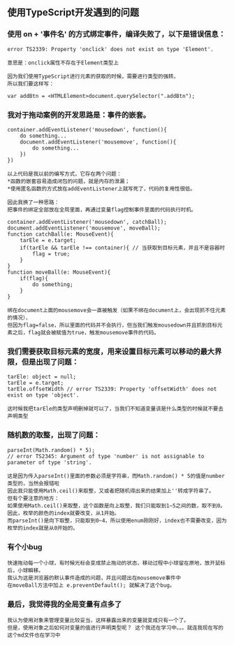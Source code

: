 ## 使用TypeScript开发遇到的问题

### 使用 on + '事件名' 的方式绑定事件，编译失败了，以下是错误信息：

    error TS2339: Property 'onclick' does not exist on type 'Element'.

    意思是：onclick属性不存在于Element类型上

    因为我们使用TypeScript进行元素的获取的时候，需要进行类型的强转。
    所以我们要这样写：

    var addBtn = <HTMLElement>document.querySelector(".addBtn");

### 我对于拖动案例的开发思路是：事件的嵌套。

    container.addEventListener('mousedown', function(){
        do something...
        document.addEventListener('mousemove', function(){
            do something...
        })
    })

    以上代码是我以前的编写方式，它存在两个问题：
    *函数的嵌套容易造成闭包的问题，就是内存的泄漏；
    *使用匿名函数的方式放在addEventListener上就写死了，代码的复用性很低。

    因此我换了一种思路：
    把事件的绑定全部放在全局里面，再通过变量flag控制事件里面的代码执行时机。

    container.addEventListener('mousedown', catchBall);
    document.addEventListener('mousemove', moveBall);
    function catchBall(e: MouseEvent){
        tarEle = e.target;
        if(tarEle && tarEle !== container){ // 当获取到目标元素，并且不是容器时
            flag = true;
        }
    }
    function moveBall(e: MouseEvent){
        if(flag){
            do something;
        }
    }

    绑在document上面的mousemove会一直被触发（如果不绑在document上，会出现抓不住元素的情况），  
    但因为flag=false，所以里面的代码并不会执行，但当我们触发mousedown并且抓到目标元素之后，flag就会被赋值为true，触发mousemove事件的代码。

### 我们需要获取目标元素的宽度，用来设置目标元素可以移动的最大界限，但是出现了问题：

    tarEle: object = null;
    tarEle = e.target;
    tarEle.offsetWidth // error TS2339: Property 'offsetWidth' does not exist on type 'object'.

    这时候我把tarEle的类型声明删掉就可以了，当我们不知道变量该是什么类型的时候就不要去声明类型

### 随机数的取整，出现了问题：

    parseInt(Math.random() * 5); 
    // error TS2345: Argument of type 'number' is not assignable to parameter of type 'string'.

    这是因为传入parseInt()里面的参数必须是字符串，而Math.random() * 5的值是number类型的，当然会报错啦
    因此我只能使用Math.ceil()来取整，又或者把随机得出来的结果加上''转成字符串了。
    但有个要注意的地方：
    如果使用Math.ceil()来取整，这个函数是向上取整，我们只能取到1~5之间的数，取不到0。因此，枚举的颜色的index就要改变，从1开始。
    而parseInt()是向下取整，只能取到0~4，所以使用enum刚刚好，index也不需要改变，因为枚举的index就是从0开始的。

### 有个小bug

    快速拖动每一个小球，有时候光标会变成禁止拖动的状态，移动过程中小球留在原地，放开鼠标后，小球瞬移。  
    我认为这是浏览器的默认事件造成的问题，并且问题出在mousemove事件中  
    在moveBall方法中加上 e.preventDefault(); 就解决了这个bug。

### 最后，我觉得我的全局变量有点多了

    我认为使用对象来管理变量比较妥当，这样暴露出来的变量就变成只有一个了。
    但是，使用对象之后如何对变量的值进行声明类型呢？ 这个我还在学习中。。。就连我现在写的这个md文件也在学习中